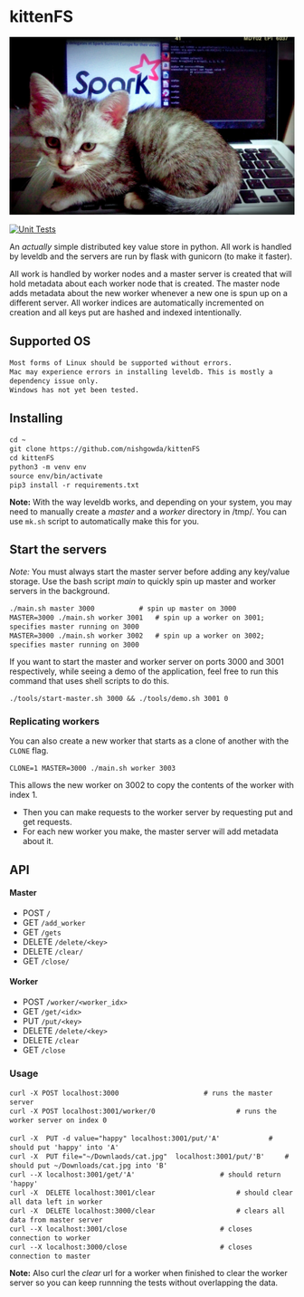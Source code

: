 # kittenFS
<p align="center">
<img src="cat.jpg" alt="cat" width="600"/>
</p>

[![Unit Tests](https://github.com/nishgowda/KittenFS/actions/workflows/tests.yml/badge.svg)](https://github.com/nishgowda/KittenFS/actions/workflows/tests.yml)

An *actually* simple distributed key value store in python. All work is handled by leveldb and the servers are run by flask with gunicorn (to make it faster).

All work is handled by worker nodes and a master server is created that will hold metadata about each worker node that is created. The master node adds metadata about the new worker whenever a new one is spun up on a different server. All worker indices are automatically incremented on creation and all keys put are hashed and indexed intentionally.

## Supported OS
```
Most forms of Linux should be supported without errors.
Mac may experience errors in installing leveldb. This is mostly a dependency issue only.
Windows has not yet been tested.
```

## Installing
```
cd ~
git clone https://github.com/nishgowda/kittenFS
cd kittenFS
python3 -m venv env
source env/bin/activate
pip3 install -r requirements.txt
```

**Note:** With the way leveldb works, and depending on your system, you may need to manually create a *master* and a *worker* directory in /tmp/. You can use `mk.sh` script to automatically make this for you.

## Start the servers
*Note:* You must always start the master server before adding any key/value storage.
Use the bash script *main* to quickly spin up master and worker servers in the background.
```
./main.sh master 3000 			# spin up master on 3000
MASTER=3000 ./main.sh worker 3001 	# spin up a worker on 3001; specifies master running on 3000
MASTER=3000 ./main.sh worker 3002 	# spin up a worker on 3002; specifies master running on 3000
```

If you want to start the master and worker server on ports 3000 and 3001 respectively, while seeing a demo of the application, feel free to run this command that uses shell scripts to do this.
```
./tools/start-master.sh 3000 && ./tools/demo.sh 3001 0
```

### Replicating workers
You can also create a new worker that starts as a clone of another with the `CLONE` flag.
```
CLONE=1 MASTER=3000 ./main.sh worker 3003
```
This allows the new worker on 3002 to copy the contents of the worker with index 1.

- Then you can make requests to the worker server by requesting put and get requests.
- For each new worker you make, the master server will add metadata about it.

## API
#### Master
- POST `/`
- GET `/add_worker`
- GET `/gets`
- DELETE `/delete/<key>`
- DELETE `/clear/`
- GET `/close/`

#### Worker
- POST `/worker/<worker_idx>`
- GET `/get/<idx>`
- PUT `/put/<key>`
- DELETE `/delete/<key>`
- DELETE `/clear`
- GET `/close`
### Usage
```
curl -X POST localhost:3000						# runs the master server
curl -X POST localhost:3001/worker/0					# runs the worker server on index 0

curl -X  PUT -d value="happy" localhost:3001/put/'A'			# should put 'happy' into 'A'
curl -X  PUT file="~/Downlaods/cat.jpg"  localhost:3001/put/'B' 	# should put ~/Downloads/cat.jpg into 'B'
curl --X localhost:3001/get/'A'						# should return 'happy'
curl -X  DELETE localhost:3001/clear					# should clear all data left in worker
curl -X  DELETE localhost:3000/clear					# clears all data from master server
curl --X localhost:3001/close						# closes connection to worker
curl --X localhost:3000/close						# closes connection to master
```
**Note:** Also curl the *clear* url for a worker when finished to clear the  worker server so you can keep runnning the tests without overlapping the data.
